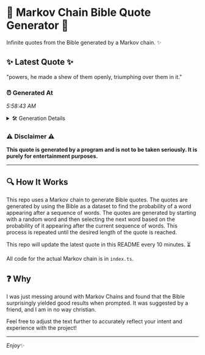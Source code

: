 # 📖 Markov Chain Bible Quote Generator 📖

Infinite quotes from the Bible generated by a Markov chain. ✨

## ✨ Latest Quote ✨
"powers, he made a shew of them openly, triumphing over them in it."

### ⏰ Generated At
*5:58:43 AM*

<details>
    <summary>🛠️ Generation Details</summary>
    <p>
        <strong>🌱 Seed:</strong> powers,<br>
        <strong>🔄 Iterations:</strong> 12<br>
        <strong>📜 Context History:</strong><br>[ powers, ]: he<br>[ powers,, he ]: made<br>[ powers,, he, made ]: a<br>[ powers,, he, made, a ]: shew<br>[ powers,, he, made, a, shew ]: of<br>[ powers,, he, made, a, shew, of ]: them<br>[ he, made, a, shew, of, them ]: openly,<br>[ made, a, shew, of, them, openly, ]: triumphing<br>[ a, shew, of, them, openly,, triumphing ]: over<br>[ shew, of, them, openly,, triumphing, over ]: them<br>[ of, them, openly,, triumphing, over, them ]: in<br>[ them, openly,, triumphing, over, them, in ]: it.<br>
    </p>
</details>

### ⚠️ Disclaimer ⚠️
**This quote is generated by a program and is not to be taken seriously. It is purely for entertainment purposes.**

---

## 🔍 How It Works

This repo uses a Markov chain to generate Bible quotes. The quotes are generated by using the Bible as a dataset to find the probability of a word appearing after a sequence of words. The quotes are generated by starting with a random word and then selecting the next word based on the probability of it appearing after the current sequence of words. This process is repeated until the desired length of the quote is reached.

This repo will update the latest quote in this README every 10 minutes. ⏳

All code for the actual Markov chain is in `index.ts`.

## ❓ Why

I was just messing around with Markov Chains and found that the Bible surprisingly yielded good results when prompted. 
It was suggested by a friend, and I am in no way christian.

Feel free to adjust the text further to accurately reflect your intent and experience with the project!

---

*Enjoy*✨

